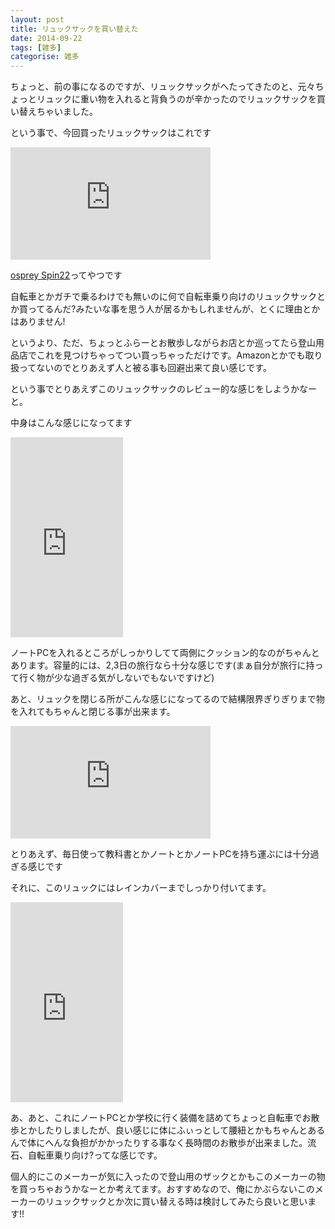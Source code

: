 ```yaml
---
layout: post
title: リュックサックを買い替えた
date: 2014-09-22
tags: [雑多]
categorise: 雑多
---
```


ちょっと、前の事になるのですが、リュックサックがへたってきたのと、元々ちょっとリュックに重い物を入れると背負うのが辛かったのでリュックサックを買い替えちゃいました。

という事で、今回買ったリュックサックはこれです

<iframe src="https://onedrive.live.com/embed?cid=C541F8D96BDDCFDF&resid=C541F8D96BDDCFDF%212373&authkey=ALeTHm_q57Jb9_0" width="320" height="180" frameborder="0" scrolling="no"></iframe>

[osprey Spin22](http://www.ospreypacks.com/en/product/commute/spin_22 "Spin 22 - Osprey Packs, Inc :2014: Official Site")ってやつです

自転車とかガチで乗るわけでも無いのに何で自転車乗り向けのリュックサックとか買ってるんだ?みたいな事を思う人が居るかもしれませんが、とくに理由とかはありません!

というより、ただ、ちょっとふらーとお散歩しながらお店とか巡ってたら登山用品店でこれを見つけちゃってつい買っちゃっただけです。Amazonとかでも取り扱ってないのでとりあえず人と被る事も回避出来て良い感じです。

という事でとりあえずこのリュックサックのレビュー的な感じをしようかなーと。

中身はこんな感じになってます

<iframe src="https://onedrive.live.com/embed?cid=C541F8D96BDDCFDF&resid=C541F8D96BDDCFDF%212372&authkey=AFt6VicdGLxH-kg" width="180" height="320" frameborder="0" scrolling="no"></iframe>

ノートPCを入れるところがしっかりしてて両側にクッション的なのがちゃんとあります。容量的には、2,3日の旅行なら十分な感じです(まぁ自分が旅行に持って行く物が少な過ぎる気がしないでもないですけど)

あと、リュックを閉じる所がこんな感じになってるので結構限界ぎりぎりまで物を入れてもちゃんと閉じる事が出来ます。

<iframe src="https://onedrive.live.com/embed?cid=C541F8D96BDDCFDF&resid=C541F8D96BDDCFDF%212371&authkey=AD3XSV9qvgFrboI" width="320" height="180" frameborder="0" scrolling="no"></iframe>

とりあえず、毎日使って教科書とかノートとかノートPCを持ち運ぶには十分過ぎる感じです

それに、このリュックにはレインカバーまでしっかり付いてます。

<iframe src="https://onedrive.live.com/embed?cid=C541F8D96BDDCFDF&resid=C541F8D96BDDCFDF%212374&authkey=AAYabPt7t45WtiI" width="180" height="320" frameborder="0" scrolling="no"></iframe>

あ、あと、これにノートPCとか学校に行く装備を詰めてちょっと自転車でお散歩とかしたりしましたが、良い感じに体にふぃっとして腰紐とかもちゃんとあるんで体にへんな負担がかかったりする事なく長時間のお散歩が出来ました。流石、自転車乗り向け?ってな感じです。

個人的にこのメーカーが気に入ったので登山用のザックとかもこのメーカーの物を買っちゃおうかなーとか考えてます。おすすめなので、俺にかぶらないこのメーカーのリュックサックとか次に買い替える時は検討してみたら良いと思います!!
